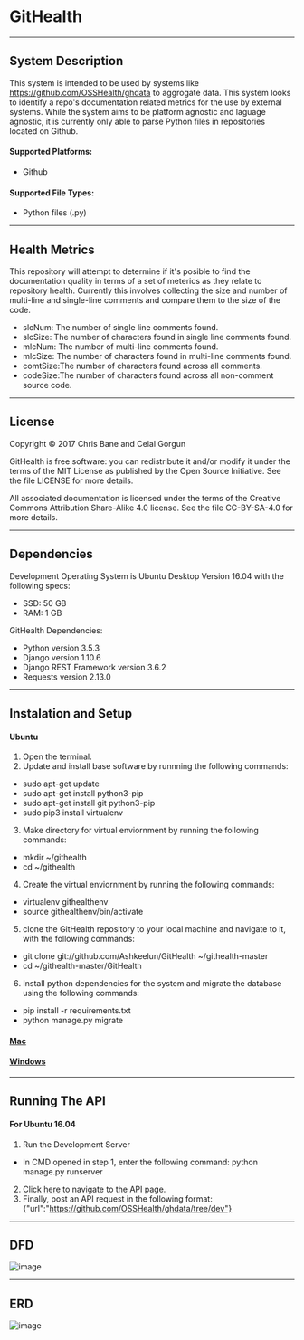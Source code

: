 # GitHealth

---
## System Description

This system is intended to be used by systems like https://github.com/OSSHealth/ghdata to aggrogate data. This system looks to identify a repo's documentation related metrics for the use by external systems. While the system aims to be platform agnostic and laguage agnostic, it is currently only able to parse Python files in repositories located on Github.

#### Supported Platforms:
 - Github
   
#### Supported File Types:
 - Python files (.py)

---
## Health Metrics

This repository will attempt to determine if it's posible to find the documentation quality in terms of a set of meterics as they relate to repository health. Currently this involves collecting the size and number of multi-line and single-line comments and compare them to the size of the code.

 - slcNum:  The number of single line comments found.
 - slcSize: The number of characters found in single line comments found.
 - mlcNum:  The number of multi-line comments found.
 - mlcSize: The number of characters found in multi-line comments found.
 - comtSize:The number of characters found across all comments.
 - codeSize:The number of characters found across all non-comment source code.

---
## License

Copyright © 2017 Chris Bane and Celal Gorgun

GitHealth is free software: you can redistribute it and/or modify it under the terms of the MIT License as published by the Open Source Initiative. See the file LICENSE for more details.

All associated documentation is licensed under the terms of the Creative Commons Attribution Share-Alike 4.0 license. See the file CC-BY-SA-4.0 for more details.

---
## Dependencies
Development Operating System is Ubuntu Desktop Version 16.04 with the following specs:
 - SSD: 50 GB
 - RAM: 1 GB

GitHealth Dependencies:
 - Python version 3.5.3
 - Django version 1.10.6
 - Django REST Framework version 3.6.2
 - Requests version 2.13.0

---
## Instalation and Setup

#### Ubuntu
1. Open the terminal.
2. Update and install base software by runnning the following commands:
  - sudo apt-get update
  - sudo apt-get install python3-pip
  - sudo apt-get install git python3-pip
  - sudo pip3 install virtualenv
3. Make directory for virtual enviornment by running the following commands:
  - mkdir ~/githealth
  - cd ~/githealth
4. Create the virtual enviornment by running the following commands:
  - virtualenv githealthenv
  - source githealthenv/bin/activate
5. clone the GitHealth repository to your local machine and navigate to it, with the following commands:
  - git clone git://github.com/Ashkeelun/GitHealth ~/githealth-master
  - cd ~/githealth-master/GitHealth
6. Install python dependencies for the system and migrate the database using the following commands:
  - pip install -r requirements.txt
  - python manage.py migrate

#### [Mac](https://github.com/Ashkeelun/GitHealth/blob/Dev/docs/mac.md)

#### [Windows](https://github.com/Ashkeelun/GitHealth/blob/Dev/docs/windows.md)

---
## Running The API

#### For Ubuntu 16.04
1. Run the Development Server
 - In CMD opened in step 1, enter the following command: python manage.py runserver
2. Click [here](http://127.0.0.1:8000/health/test/) to navigate to the API page.
3. Finally, post an API request in the following format:
    {"url":"https://github.com/OSSHealth/ghdata/tree/dev"}
    
---
## DFD

![image](https://cloud.githubusercontent.com/assets/14626151/24373848/5ffe8fbe-12f8-11e7-8668-399e27a5f0d0.png)

---
## ERD

![image](https://cloud.githubusercontent.com/assets/14626151/24486400/9bfa22f2-14cf-11e7-8e53-8e7bb8e45b99.png)

